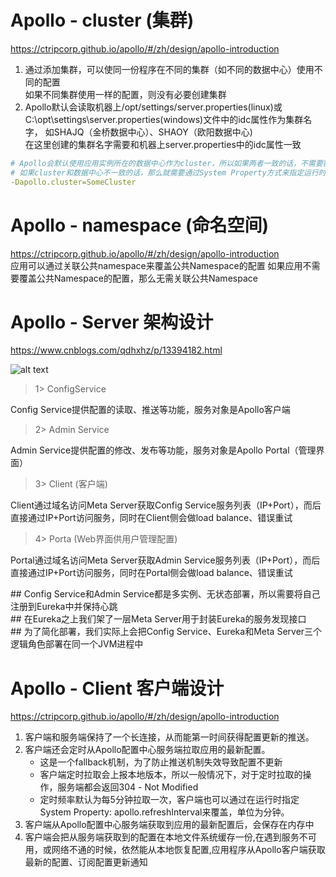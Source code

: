 # Apollo - cluster (集群)
https://ctripcorp.github.io/apollo/#/zh/design/apollo-introduction  

1. 通过添加集群，可以使同一份程序在不同的集群（如不同的数据中心）使用不同的配置  
如果不同集群使用一样的配置，则没有必要创建集群  
2. Apollo默认会读取机器上/opt/settings/server.properties(linux)或C:\opt\settings\server.properties(windows)文件中的idc属性作为集群名字， 如SHAJQ（金桥数据中心）、SHAOY（欧阳数据中心)  
在这里创建的集群名字需要和机器上server.properties中的idc属性一致  

```yml
# Apollo会默认使用应用实例所在的数据中心作为cluster，所以如果两者一致的话，不需要额外配置。
# 如果cluster和数据中心不一致的话，那么就需要通过System Property方式来指定运行时cluster：
-Dapollo.cluster=SomeCluster
```

# Apollo - namespace (命名空间)
https://ctripcorp.github.io/apollo/#/zh/design/apollo-introduction  
应用可以通过关联公共namespace来覆盖公共Namespace的配置
如果应用不需要覆盖公共Namespace的配置，那么无需关联公共Namespace


# Apollo - Server 架构设计
https://www.cnblogs.com/qdhxhz/p/13394182.html  

![alt text](https://img2020.cnblogs.com/blog/1090617/202007/1090617-20200728215539079-1535962969.jpg "title")

> 1> ConfigService  

Config Service提供配置的读取、推送等功能，服务对象是Apollo客户端

> 2> Admin Service 

Admin Service提供配置的修改、发布等功能，服务对象是Apollo Portal（管理界面）

> 3> Client (客户端)

Client通过域名访问Meta Server获取Config Service服务列表（IP+Port），而后直接通过IP+Port访问服务，同时在Client侧会做load balance、错误重试

> 4> Porta (Web界面供用户管理配置)

Portal通过域名访问Meta Server获取Admin Service服务列表（IP+Port），而后直接通过IP+Port访问服务，同时在Portal侧会做load balance、错误重试

\## Config Service和Admin Service都是多实例、无状态部署，所以需要将自己注册到Eureka中并保持心跳  
\## 在Eureka之上我们架了一层Meta Server用于封装Eureka的服务发现接口  
\## 为了简化部署，我们实际上会把Config Service、Eureka和Meta Server三个逻辑角色部署在同一个JVM进程中  

# Apollo - Client 客户端设计
https://ctripcorp.github.io/apollo/#/zh/design/apollo-introduction  

1. 客户端和服务端保持了一个长连接，从而能第一时间获得配置更新的推送。
2. 客户端还会定时从Apollo配置中心服务端拉取应用的最新配置。
    * 这是一个fallback机制，为了防止推送机制失效导致配置不更新
    * 客户端定时拉取会上报本地版本，所以一般情况下，对于定时拉取的操作，服务端都会返回304 - Not Modified
    * 定时频率默认为每5分钟拉取一次，客户端也可以通过在运行时指定System Property: apollo.refreshInterval来覆盖，单位为分钟。
3. 客户端从Apollo配置中心服务端获取到应用的最新配置后，会保存在内存中
4. 客户端会把从服务端获取到的配置在本地文件系统缓存一份,在遇到服务不可用，或网络不通的时候，依然能从本地恢复配置,应用程序从Apollo客户端获取最新的配置、订阅配置更新通知
